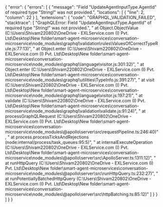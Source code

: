 {
  "error": {
    "errors": [
      {
        "message": "Field \"UpdateAgentInputType.AgentId\" of required type \"String!\" was not provided.",
        "locations": [
          {
            "line": 2,
            "column": 22
          }
        ],
        "extensions": {
          "code": "GRAPHQL_VALIDATION_FAILED",
          "stacktrace": [
            "GraphQLError: Field \"UpdateAgentInputType.AgentId\" of required type \"String!\" was not provided.",
            "    at Object.ObjectValue (C:\\Users\\Shivam220802\\OneDrive - EXLService.com (I) Pvt. Ltd\\Desktop\\New folder\\smart-agent-microservices\\conversation-microservice\\node_modules\\graphql\\validation\\rules\\ValuesOfCorrectTypeRule.js:77:13)",
            "    at Object.enter (C:\\Users\\Shivam220802\\OneDrive - EXLService.com (I) Pvt. Ltd\\Desktop\\New folder\\smart-agent-microservices\\conversation-microservice\\node_modules\\graphql\\language\\visitor.js:301:32)",
            "    at Object.enter (C:\\Users\\Shivam220802\\OneDrive - EXLService.com (I) Pvt. Ltd\\Desktop\\New folder\\smart-agent-microservices\\conversation-microservice\\node_modules\\graphql\\utilities\\TypeInfo.js:391:27)",
            "    at visit (C:\\Users\\Shivam220802\\OneDrive - EXLService.com (I) Pvt. Ltd\\Desktop\\New folder\\smart-agent-microservices\\conversation-microservice\\node_modules\\graphql\\language\\visitor.js:197:21)",
            "    at validate (C:\\Users\\Shivam220802\\OneDrive - EXLService.com (I) Pvt. Ltd\\Desktop\\New folder\\smart-agent-microservices\\conversation-microservice\\node_modules\\graphql\\validation\\validate.js:91:24)",
            "    at processGraphQLRequest (C:\\Users\\Shivam220802\\OneDrive - EXLService.com (I) Pvt. Ltd\\Desktop\\New folder\\smart-agent-microservices\\conversation-microservice\\node_modules\\@apollo\\server\\src\\requestPipeline.ts:246:40)",
            "    at process.processTicksAndRejections (node:internal/process/task_queues:95:5)",
            "    at internalExecuteOperation (C:\\Users\\Shivam220802\\OneDrive - EXLService.com (I) Pvt. Ltd\\Desktop\\New folder\\smart-agent-microservices\\conversation-microservice\\node_modules\\@apollo\\server\\src\\ApolloServer.ts:1311:12)",
            "    at runHttpQuery (C:\\Users\\Shivam220802\\OneDrive - EXLService.com (I) Pvt. Ltd\\Desktop\\New folder\\smart-agent-microservices\\conversation-microservice\\node_modules\\@apollo\\server\\src\\runHttpQuery.ts:232:27)",
            "    at runPotentiallyBatchedHttpQuery (C:\\Users\\Shivam220802\\OneDrive - EXLService.com (I) Pvt. Ltd\\Desktop\\New folder\\smart-agent-microservices\\conversation-microservice\\node_modules\\@apollo\\server\\src\\httpBatching.ts:85:12)"
          ]
        }
      }
    ]
  }
}
